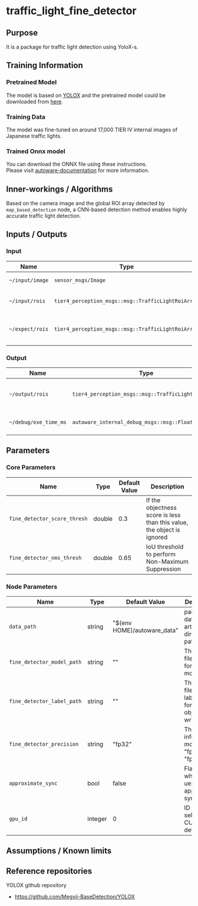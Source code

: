 # traffic_light_fine_detector

## Purpose

It is a package for traffic light detection using YoloX-s.

## Training Information

### Pretrained Model

The model is based on [YOLOX](https://github.com/Megvii-BaseDetection/YOLOX) and the pretrained model could be downloaded from [here](https://github.com/Megvii-BaseDetection/YOLOX/releases/download/0.1.1rc0/yolox_s.pth).

### Training Data

The model was fine-tuned on around 17,000 TIER IV internal images of Japanese traffic lights.

### Trained Onnx model

You can download the ONNX file using these instructions.  
Please visit [autoware-documentation](https://github.com/autowarefoundation/autoware-documentation/blob/main/docs/models/index.md) for more information.

## Inner-workings / Algorithms

Based on the camera image and the global ROI array detected by `map_based_detection` node, a CNN-based detection method enables highly accurate traffic light detection.

## Inputs / Outputs

### Input

| Name            | Type                                               | Description                                                         |
| --------------- | -------------------------------------------------- | ------------------------------------------------------------------- |
| `~/input/image` | `sensor_msgs/Image`                                | The full size camera image                                          |
| `~/input/rois`  | `tier4_perception_msgs::msg::TrafficLightRoiArray` | The array of ROIs detected by map_based_detector                    |
| `~/expect/rois` | `tier4_perception_msgs::msg::TrafficLightRoiArray` | The array of ROIs detected by map_based_detector without any offset |

### Output

| Name                  | Type                                                | Description                  |
| --------------------- | --------------------------------------------------- | ---------------------------- |
| `~/output/rois`       | `tier4_perception_msgs::msg::TrafficLightRoiArray`  | The detected accurate rois   |
| `~/debug/exe_time_ms` | `autoware_internal_debug_msgs::msg::Float32Stamped` | The time taken for inference |

## Parameters

### Core Parameters

| Name                         | Type   | Default Value | Description                                                            |
| ---------------------------- | ------ | ------------- | ---------------------------------------------------------------------- |
| `fine_detector_score_thresh` | double | 0.3           | If the objectness score is less than this value, the object is ignored |
| `fine_detector_nms_thresh`   | double | 0.65          | IoU threshold to perform Non-Maximum Suppression                       |

### Node Parameters

| Name                       | Type    | Default Value               | Description                                                        |
| -------------------------- | ------- | --------------------------- | ------------------------------------------------------------------ |
| `data_path`                | string  | "$(env HOME)/autoware_data" | packages data and artifacts directory path                         |
| `fine_detector_model_path` | string  | ""                          | The onnx file name for yolo model                                  |
| `fine_detector_label_path` | string  | ""                          | The label file with label names for detected objects written on it |
| `fine_detector_precision`  | string  | "fp32"                      | The inference mode: "fp32", "fp16"                                 |
| `approximate_sync`         | bool    | false                       | Flag for whether to ues approximate sync policy                    |
| `gpu_id`                   | integer | 0                           | ID for the selecting CUDA GPU device                               |

## Assumptions / Known limits

## Reference repositories

YOLOX github repository

- <https://github.com/Megvii-BaseDetection/YOLOX>
